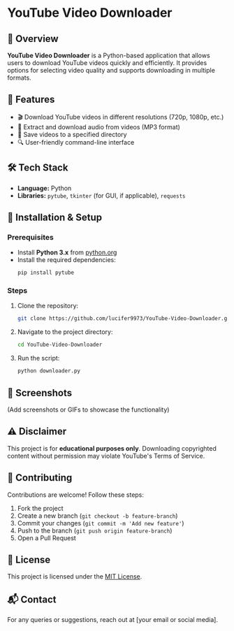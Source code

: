 # YouTube Video Downloader

## 🎥 Overview
**YouTube Video Downloader** is a Python-based application that allows users to download YouTube videos quickly and efficiently. It provides options for selecting video quality and supports downloading in multiple formats.

## 🚀 Features
- 🎬 Download YouTube videos in different resolutions (720p, 1080p, etc.)
- 🎵 Extract and download audio from videos (MP3 format)
- 📂 Save videos to a specified directory
- 🔍 User-friendly command-line interface

## 🛠️ Tech Stack
- **Language:** Python
- **Libraries:** `pytube`, `tkinter` (for GUI, if applicable), `requests`

## 📂 Installation & Setup

### Prerequisites
- Install **Python 3.x** from [python.org](https://www.python.org/)
- Install the required dependencies:
  ```sh
  pip install pytube
  ```

### Steps
1. Clone the repository:
   ```sh
   git clone https://github.com/lucifer9973/YouTube-Video-Downloader.git
   ```
2. Navigate to the project directory:
   ```sh
   cd YouTube-Video-Downloader
   ```
3. Run the script:
   ```sh
   python downloader.py
   ```

## 📸 Screenshots
(Add screenshots or GIFs to showcase the functionality)

## ⚠️ Disclaimer
This project is for **educational purposes only**. Downloading copyrighted content without permission may violate YouTube's Terms of Service.

## 🤝 Contributing
Contributions are welcome! Follow these steps:
1. Fork the project
2. Create a new branch (`git checkout -b feature-branch`)
3. Commit your changes (`git commit -m 'Add new feature'`)
4. Push to the branch (`git push origin feature-branch`)
5. Open a Pull Request

## 📜 License
This project is licensed under the [MIT License](LICENSE).

## 📬 Contact
For any queries or suggestions, reach out at [your email or social media].
